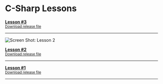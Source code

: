 # C-Sharp Lessons
  
 **[Lesson #3](https://github.com/LexiconLessons/C-Sharp-Lessons/tree/main/Lesson%203)** \
<sup>[Download release file](https://github.com/LexiconLessons/C-Sharp-Lessons/raw/main/Release/Lesson%203/MiniProjectOne.zip)<sup> 
  
 ---- 
  
![Screen Shot: Lesson 2](https://github.com/LexiconLessons/C-Sharp-Lessons/raw/main/Release/Lesson%202/lesson-2.jpg)
  
**[Lesson #2](https://github.com/LexiconLessons/C-Sharp-Lessons/tree/main/Lesson%202)** \
<sup>[Download release file](https://github.com/LexiconLessons/C-Sharp-Lessons/raw/main/Release/Lesson%202/Lesson-2-Framework-Dependet.zip)<sup>
  
 ---- 

**[Lesson #1](https://github.com/LexiconLessons/C-Sharp-Lessons/blob/main/Lesson%201/Program.cs)** \
<sup>[Download release file](https://github.com/LexiconLessons/C-Sharp-Lessons/raw/main/Release/Lesson%201/lesson-1-Framework-Dependet.zip)<sup>
  

----

